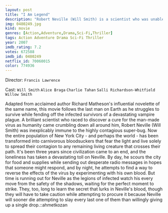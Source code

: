 ```yaml
---
layout: post
title: "I Am Legend"
description: "Robert Neville (Will Smith) is a scientist who was unable to stop the spread of the terrible virus that was incurable and man-made in this post-apocalyptic action thriller. Immune, Neville is now the last human survivor in what is left of New York City and perhaps the world. For three years, Neville has faithfully sent out daily radio messages, desperate to find any other survivors who might be out there. But he is not alone. Mutant victims of t.."
img: 0480249.jpg
kind: movie
genres: [Action,Adventure,Drama,Sci-Fi,Thriller]
tags: Action Adventure Drama Sci-Fi Thriller 
year: 2007
imdb_rating: 7.2
votes: 672588
imdb_id: 0480249
netflix_id: 70060015
color: 774936
---
```

Director: `Francis Lawrence`  

Cast: `Will Smith` `Alice Braga` `Charlie Tahan` `Salli Richardson-Whitfield` `Willow Smith` 

Adapted from acclaimed author Richard Matheson's influential novelette of the same name, this movie follows the last man on Earth as he struggles to survive while fending off the infected survivors of a devastating vampire plague. A brilliant scientist who raced to discover a cure for the man-made virus as humanity came crumbling down all around him, Robert Neville (Will Smith) was inexplicably immune to the highly contagious super-bug. Now the entire population of New York City - and perhaps the world - has been transformed into carnivorous bloodsuckers that fear the light and live solely to spread their contagion to any remaining living creature that crosses their path. It's been three years since civilization came to an end, and the loneliness has taken a devastating toll on Neville. By day, he scours the city for food and supplies while sending out desperate radio messages in hopes that someone might respond, and by night, he attempts to find a way to reverse the effects of the virus by experimenting with his own blood. But time is running out for Neville as the legions of infected watch his every move from the safety of the shadows, waiting for the perfect moment to strike. They, too, long to learn the secret that lurks in Neville's blood, though they will have to take caution while attempting to procure it because Neville will sooner die attempting to slay every last one of them than willingly giving up a single drop.::ahmetkozan